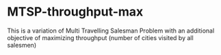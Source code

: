# MTSP-throughput-max
This is a variation of Multi Travelling Salesman Problem with an additional objective of maximizing throughput (number of cities visited by all salesmen)

